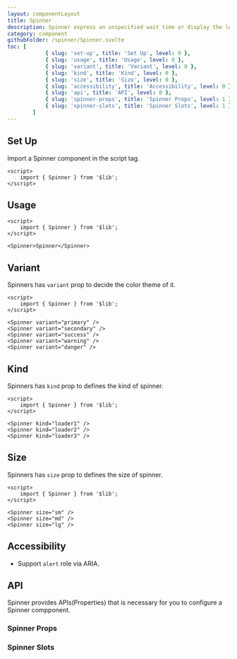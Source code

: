 ```yaml
---
layout: componentLayout
title: Spinner
description: Spinner express an unspecified wait time or display the length of a process.
category: component
githubFolder: /spinner/Spinner.svelte
toc: [
			{ slug: 'set-up', title: 'Set Up', level: 0 },
			{ slug: 'usage', title: 'Usage', level: 0 },
			{ slug: 'variant', title: 'Variant', level: 0 },
			{ slug: 'kind', title: 'Kind', level: 0 },
			{ slug: 'size', title: 'Size', level: 0 },
			{ slug: 'accessibility', title: 'Accessibility', level: 0 },
			{ slug: 'api', title: 'API', level: 0 },
			{ slug: 'spinner-props', title: 'Spinner Props', level: 1 },
			{ slug: 'spinner-slots', title: 'Spinner Slots', level: 1 },
		]
---
```


<script>
	import { Spinner } from '$lib';
	import SlotTable from "../../../mdsvex/components/SlotTable.svelte"
	import PropertyTable from "../../../mdsvex/components/PropertyTable.svelte"
	import CodeBlockWrapper from "../../../mdsvex/components/CodeBlockWrapper.md"
	import * as Component from "../../../mdsvex/+layout.svelte"
	import { spinnerProps, spinnerSlots } from "./spinner-props.ts"

</script>

## Set Up

Import a Spinner component in the script tag.

<CodeBlockWrapper>

```svelte
<script>
	import { Spinner } from '$lib';
</script>
```

</CodeBlockWrapper>

## Usage

<Spinner />

<CodeBlockWrapper>

```svelte
<script>
	import { Spinner } from '$lib';
</script>

<Spinner>Spinner</Spinner>
```

</CodeBlockWrapper>

## Variant

Spinners has `variant` prop to decide the color theme of it.

<div class="flex flex-row gap-16 flex-wrap">
	<Spinner variant="primary" />
	<Spinner variant="secondary" />
	<Spinner variant="success" />
	<Spinner variant="warning" />
	<Spinner variant="danger" />
</div>

<CodeBlockWrapper>

```svelte
<script>
	import { Spinner } from '$lib';
</script>

<Spinner variant="primary" />
<Spinner variant="secondary" />
<Spinner variant="success" />
<Spinner variant="warning" />
<Spinner variant="danger" />
```

</CodeBlockWrapper>

## Kind

Spinners has `kind` prop to defines the kind of spinner.

<div class="flex flex-row gap-16 flex-wrap">
	<Spinner kind="loader1" />
	<Spinner kind="loader2" />
	<Spinner kind="loader3" />
</div>

<CodeBlockWrapper>

```svelte
<script>
	import { Spinner } from '$lib';
</script>

<Spinner kind="loader1" />
<Spinner kind="loader2" />
<Spinner kind="loader3" />
```

</CodeBlockWrapper>

## Size

Spinners has `size` prop to defines the size of spinner.

<div class="flex flex-row items-center gap-16 flex-wrap">
	<Spinner size="sm" />
	<Spinner size="md" />
	<Spinner size="lg" />
</div>

<CodeBlockWrapper>

```svelte
<script>
	import { Spinner } from '$lib';
</script>

<Spinner size="sm" />
<Spinner size="md" />
<Spinner size="lg" />
```

</CodeBlockWrapper>

## Accessibility

* Support `alert` role via ARIA.

## API

Spinner provides APIs(Properties) that is necessary for you to configure a Spinner compponent.

### Spinner Props

<PropertyTable properties={spinnerProps} />

### Spinner Slots

<SlotTable slots={spinnerSlots} />
